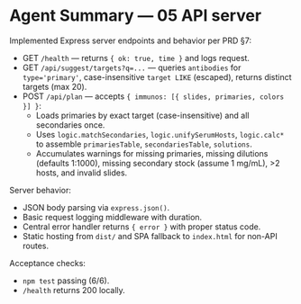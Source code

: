 # Agent Summary — 05 API server

Implemented Express server endpoints and behavior per PRD §7:

- GET `/health` — returns `{ ok: true, time }` and logs request.
- GET `/api/suggest/targets?q=...` — queries `antibodies` for `type='primary'`, case-insensitive `target LIKE` (escaped), returns distinct targets (max 20).
- POST `/api/plan` — accepts `{ immunos: [{ slides, primaries, colors }] }`:
  - Loads primaries by exact target (case-insensitive) and all secondaries once.
  - Uses `logic.matchSecondaries`, `logic.unifySerumHosts`, `logic.calc*` to assemble `primariesTable`, `secondariesTable`, `solutions`.
  - Accumulates warnings for missing primaries, missing dilutions (defaults 1:1000), missing secondary stock (assume 1 mg/mL), >2 hosts, and invalid slides.

Server behavior:
- JSON body parsing via `express.json()`.
- Basic request logging middleware with duration.
- Central error handler returns `{ error }` with proper status code.
- Static hosting from `dist/` and SPA fallback to `index.html` for non-API routes.

Acceptance checks:
- `npm test` passing (6/6).
- `/health` returns 200 locally.


